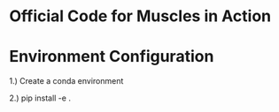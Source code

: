 # Official Code for Muscles in Action

# Environment Configuration

1.) Create a conda environment

2.) 
pip install -e .
